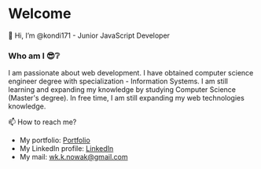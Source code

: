 # Welcome

👋 Hi, I’m @kondi171 - Junior JavaScript Developer

### Who am I 😎❔

I am passionate about web development. I have obtained computer science engineer degree with specialization - Information Systems. I am still learning and expanding my knowledge by studying Computer Science (Master's degree). In free time, I am still expanding my web technologies knowledge.

📫 How to reach me?
- My portfolio: [Portfolio](https://konrad-nowak.netlify.app)
- My LinkedIn profile: [LinkedIn](linkedin.com/in/konrad-nowak-91194a165)
- My mail: wk.k.nowak@gmail.com


<!---
kondi171/kondi171 is a ✨ special ✨ repository because its `README.md` (this file) appears on your GitHub profile.
You can click the Preview link to take a look at your changes.
--->
